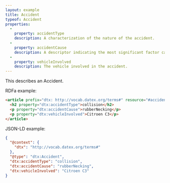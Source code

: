 ```yaml
---
layout: example
title: Accident
typeof: Accident
properties:
  -
    property: accidentType
    description: A characterization of the nature of the accident.
  -
    property: accidentCause
    description: A descriptor indicating the most significant factor causing an accident.
  -
    property: vehicleInvolved
    description: The vehicle involved in the accident.
---
```


This describes an Accident.

RDFa example:

```html
<article prefix="dtx: http://vocab.datex.org/terms#" resource="#accident" typeof="dtx:Accident" id="accident">
  <h2 property="dtx:accidentType">collision</h2>
  <p property="dtx:accidentCause">rubberNecking</p>
  <p property="dtx:vehicleInvolved">Citroen C3</p>
</article>
```

JSON-LD example:

```json
{
  "@context": {
    "dtx": "http://vocab.datex.org/terms#"
  },
  "@type": "dtx:Accident",
  "dtx:accidentType": "collision",
  "dtx:accidentCause": "rubberNecking",
  "dtx:vehicleInvolved": "Citroen C3"
}
```
